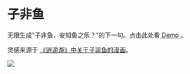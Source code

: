 # 子非鱼

无限生成“子非鱼，安知鱼之乐？”的下一句。点击此处看<a href="https://yunhan.li/joy-of-fish/"> Demo </a>。

灵感来源于
<a href="https://ac.qq.com/ComicView/index/id/623086/cid/2">《逍遥游》中关于子非鱼的漫画</a>。

<img src="https://manhua.qpic.cn/manhua_detail/0/20_00_03_7a0925206881948323cafcf2c4f0996e_4360.jpg/0" />
